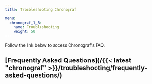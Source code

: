 ```yaml
---
title: Troubleshooting Chronograf

menu:
  chronograf_1_8:
    name: Troubleshooting
    weight: 50
---
```


Follow the link below to access Chronograf's FAQ.

## [Frequently Asked Questions](/{{< latest "chronograf" >}}/troubleshooting/frequently-asked-questions/)
